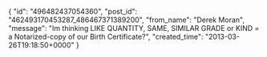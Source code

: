  {
   "id": "496482437054360",
   "post_id": "462493170453287_486467371389200",
   "from_name": "Derek Moran",
   "message": "Im thinking LIKE QUANTITY, SAME, SIMILAR GRADE or KIND = a Notarized-copy of our Birth Certificate?",
   "created_time": "2013-03-26T19:18:50+0000"
 }
